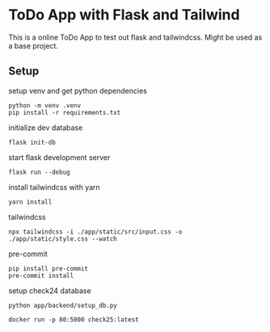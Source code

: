 # ToDo App with Flask and Tailwind

This is a online ToDo App to test out flask and tailwindcss. Might be used as a base project.

## Setup

setup venv and get python dependencies

```shell
python -m venv .venv
pip install -r requirements.txt
```

initialize dev database

```shell
flask init-db
```

start flask development server

```shell
flask run --debug
```

install tailwindcss with yarn

```shell
yarn install
```

tailwindcss

```shell
npx tailwindcss -i ./app/static/src/input.css -o ./app/static/style.css --watch
```

pre-commit

```shell
pip install pre-commit
pre-commit install
```

setup check24 database

```shell
python app/backend/setup_db.py
```

```shell
docker run -p 80:5000 check25:latest
```